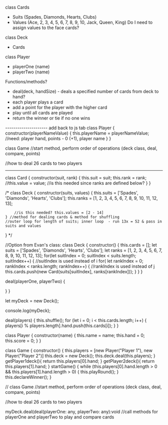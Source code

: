 class Cards
- Suits (Spades, Diamonds, Hearts, Clubs)
- Values (Ace, 2, 3, 4, 5, 6, 7, 8, 9, 10, Jack, Queen, King)
    Do I need to assign values to the face cards?

class Deck
- Cards

class Player
- playerOne (name)
- playerTwo (name)

Functions/methods?

- deal(deck, handSize) - deals a specified number of cards from deck to hand?
- each player plays a card 
- add a point for the player with the higher card
- play until all cards are played
- return the winner or tie if no one wins

--------------------- add back to js tab
class Player {
    constructor(playerNameValue) {
        this.playerName = playerNameValue;
        //need: player hand, points - 0 (+1), player name
    }
}

class Game //start method, perform order of operations (deck class, deal, compare, points)

//how to deal 26 cards to two players

----------------------
class Card {
    constructor(suit, rank) {
        this.suit = suit;
        this.rank = rank;
        //this.value = value; //is this needed since ranks are defined below?
    }
}

/* class Deck {
    constructor(suits, values) {
        this.suits = ['Spades', 'Diamonds', 'Hearts', 'Clubs'];
        this.ranks = [1, 2, 3, 4, 5, 6, 7, 8, 9, 10, 11, 12, 13];

        //is this needed? this.values = [2 - 14]
    } //method for dealing cards & method for shuffling
    //outer loop for length of suits; inner loop  - run 13x = 52 & pass in suits and values
} */

//Option from Evan's class:
class Deck {
    constructor() {
        this.cards = [];
        let suits = ['Spades', 'Diamonds', 'Hearts', 'Clubs'];
        let ranks = [1, 2, 3, 4, 5, 6, 7, 8, 9, 10, 11, 12, 13];
        for(let suitIndex = 0; suitIndex < suits.length; suitIndex++) { //suitIndex is used instead of i
            for( let rankIndex = 0; rankIndex < ranks.length; rankIndex++) { //rankIndex is used instead of j
                this.cards.push(new Card(suits[suitIndex], ranks[rankIndex]));
        }
    }
}

deal(playerOne, playerTwo) {

}
}

let myDeck = new Deck();

console.log(myDeck);

deal(players) {
    this.shuffle();
    for (let i = 0; i < this.cards.length; i++) {
        players[i % players.length].hand.push(this.cards[i]);
    }
}


class Player {
    constructor(name) {
        this.name = name;
        this.hand = 0;
        this.score = 0;
    }
} 

class Game {
    constructor() {
    this.players = [new Player("Player 1"), new Player("Player 2")]
    this.deck = new Deck();
    this.deck.deal(this.players);
}
getPlayer1deck(){
    return this.players[0].hand;
}
getPlayer2deck(){
    return this.players[1].hand;
}
startGame() {
    while (this.players[0].hand.length > 0 && this.players[1].hand.length > 0) {
        this.playRound();
    }
    this.declareWinner();
}

// class Game //start method, perform order of operations (deck class, deal, compare, points)

//how to deal 26 cards to two players

myDeck.deal(deal(playerOne: any, playerTwo: any):void
//call methods for playerOne and playerTwo to play and compare cards
